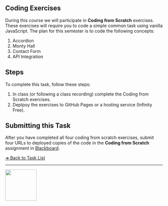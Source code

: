 <style>@import url("//readme.codeadam.ca/readme.css");</style>

## Coding Exercises

During this course we will participate in **Coding from Scratch** exercises. These exercises will require you to code a simple common task using vanilla JavaScript. The plan for this semester is to code the following concepts:

1. Accordion
2. Monty Hall
3. Contact Form
4. API Integration

## Steps

To complete this task, follow these steps:

1. In class (or following a class recording) complete the Coding from Scratch exercises.
2. Deplpoy the exercises to GitHub Pages or a hosting service (Infinity Free).

## Submitting this Task

After you have completed all four coding from scratch exercises, submit four URLs to deployed copies of the code in the **Coding from Scratch** assignment in [Blackboard](https://learn.humber.ca/).

[&#10132; Back to Task List](/)

---

<a href="https://brickmmo.com">
<img src="https://brickmmo.com/images/brickmmo-logo-horizontal.jpg" width="100">
</a>
